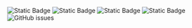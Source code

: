![Static Badge](https://img.shields.io/badge/blacklists-60-000000) ![Static Badge](https://img.shields.io/badge/blacklisted-2634755-cc0000) ![Static Badge](https://img.shields.io/badge/whitelisted-2245-00CC00) ![Static Badge](https://img.shields.io/badge/streaming_blacklist-28107-000000) ![GitHub issues](https://img.shields.io/github/issues/fabriziosalmi/blacklists)
